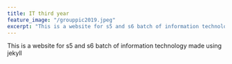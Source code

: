 ```yaml
---
title: IT third year
feature_image: "/grouppic2019.jpeg"
excerpt: "This is a website for s5 and s6 batch of information technology ."
---
```


This is a website for s5 and s6 batch of information technology made using jekyll
